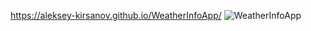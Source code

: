 https://aleksey-kirsanov.github.io/WeatherInfoApp/
![WeatherInfoApp](https://github.com/Aleksey-Kirsanov/WeatherInfoApp/assets/108628088/8668e129-687a-477c-be4f-c65620803169)
